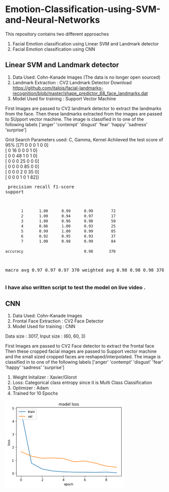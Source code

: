 # Emotion-Classification-using-SVM-and-Neural-Networks

This repository contains two different approaches
1. Facial Emotion classification using Linear SVM and Landmark detector
2. Facial Emotion classification using CNN


## Linear SVM and Landmark detector

1. Data Used: Cohn-Kanade Images (The data is no longer open sourced)
2. Landmark Extraction : CV2 Landmark Detector Download https://github.com/italojs/facial-landmarks-recognition/blob/master/shape_predictor_68_face_landmarks.dat
3. Model Used for training : Support Vector Machine



First Images are passed to CV2 landmark detector to extract the landmarks from the face. 
Then these landmarks extracted from the images are passed to SUpport vector machine. 
The image is classified in to  one of the following labels ['anger' 'contempt' 'disgust' 'fear' 'happy' 'sadness' 'surprise']

Grid Search Parameters used:
C, Gamma, Kernel
Achiieved the test score of 95%
[[71  0  0  0  1  0  0]<br />
 [ 0 16  0  0  0  1  0]<br />
 [ 0  0 48  1  0  1  0]<br />
 [ 0  0  0 25  0  0  0]<br />
 [ 0  0  0  0 85  0  0]<br />
 [ 0  0  0  2  0 35  0]<br />
 [ 0  0  0  1  0  1 82]]<br />
             <pre>               precision    recall  f1-score   support

           1       1.00      0.99      0.99        72
           2       1.00      0.94      0.97        17
           3       1.00      0.96      0.98        50
           4       0.86      1.00      0.93        25
           5       0.99      1.00      0.99        85
           6       0.92      0.95      0.93        37
           7       1.00      0.98      0.99        84

    accuracy                           0.98       370
   macro avg       0.97      0.97      0.97       370
weighted avg       0.98      0.98      0.98       370
</pre>
### I have also written script to test the model on live video .


## CNN

1. Data Used: Cohn-Kanade Images
2. Frontal Face Extraction : CV2 Face Detector
3. Model Used for training : CNN


Data size : 3017, Input size : (60, 60, 3)

First Images are passed to CV2 Face detector to extract the frontal face 
Then these  cropped facial images are passed to Support vector machine and the small sized cropped faces are reshaped/interpolated. 
The image is classified in to  one of the following labels ['anger' 'contempt' 'disgust' 'fear' 'happy' 'sadness' 'surprise']


1. Weight Initalizer : Xavier/Glorot
2. Loss: Categorical class entropy since it is Multi Class Classification
3. Optimizer : Adam
4. Trained for 10 Epochs




![Alt text](download.png)



